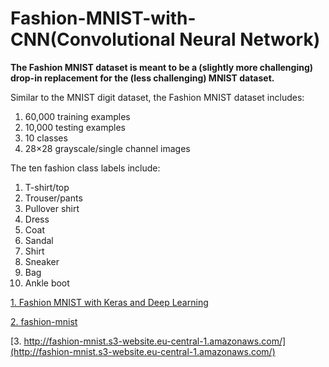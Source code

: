 # Fashion-MNIST-with-CNN(Convolutional Neural Network)

**The Fashion MNIST dataset is meant to be a (slightly more challenging) drop-in replacement for the (less challenging) MNIST dataset.**



Similar to the MNIST digit dataset, the Fashion MNIST dataset includes:

1.   60,000 training examples
2.   10,000 testing examples
3.   10 classes
4.    28×28 grayscale/single channel images


The ten fashion class labels include:

1.  T-shirt/top
2.  Trouser/pants
3.  Pullover shirt
4.  Dress
5.  Coat
6.  Sandal
7.  Shirt
8.  Sneaker
9.  Bag
10. Ankle boot


[1. Fashion MNIST with Keras and Deep Learning](https://www.pyimagesearch.com/2019/02/11/fashion-mnist-with-keras-and-deep-learning/)

[2. fashion-mnist](https://github.com/zalandoresearch/fashion-mnist)

[3. http://fashion-mnist.s3-website.eu-central-1.amazonaws.com/](http://fashion-mnist.s3-website.eu-central-1.amazonaws.com/)
